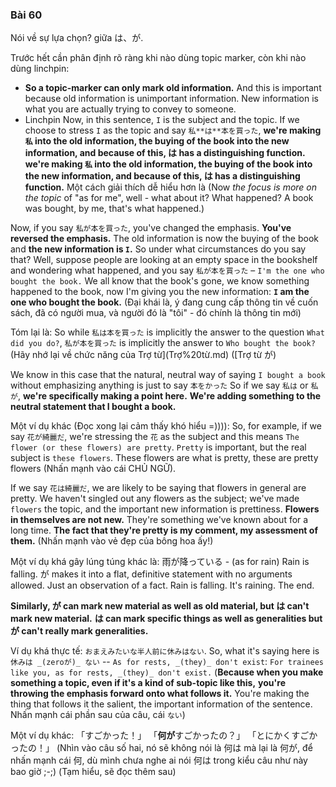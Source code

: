 ### Bài 60
Nói về sự lựa chọn? giữa は、が.

Trước hết cần phân định rõ ràng khi nào dùng topic marker, còn khi nào dùng linchpin:
- **So a topic-marker can only mark old information.** And this is important because old information is unimportant information. New information is what you are actually trying to convey to someone.
- Linchpin
Now, in this sentence, `I` is the subject and the topic. If we choose to stress `I` as the topic and say `私**は**本を買った`, **we're making `私` into the old information, the buying of the book into the new information, and because of this, は has a distinguishing function.** **we're making `私` into the old information, the buying of the book into the new information, and because of this, は has a distinguishing function.** Một cách giải thích dễ hiểu hơn là (Now *the focus is more on the topic* of "as for me", well - what about it? What happened? A book was bought, by me, that's what happened.)

Now, if you say `私が本を買った`, you've changed the emphasis. **You've reversed the emphasis.** The old information is now the buying of the book and **the new information is `I`.** So under what circumstances do you say that? Well, suppose people are looking at an empty space in the bookshelf and wondering what happened, and you say `私が本を買った` – `I'm the one who bought the book.` We all know that the book's gone, we know something happened to the book, now I'm giving you the new information: **`I` am the one who bought the book.** (Đại khái là, ý đang cung cấp thông tin về cuốn sách, đã có người mua, và người đó là "tôi" - đó chính là thông tin mới)

Tóm lại là: So while `私は本を買った` is implicitly the answer to the question `What did you do?`, `私が本を買った` is implicitly the answer to `Who bought the book?` (Hãy nhớ lại về chức năng của Trợ từ](Trợ%20từ.md) ([Trợ từ が)

We know in this case that the natural, neutral way of saying `I bought a book` without emphasizing anything is just to say `本をかった`
So if we say `私は` or `私が`, **we're specifically making a point here.** **We're adding something to the neutral statement that I bought a book.**

Một ví dụ khác (Đọc xong lại cảm thấy khó hiểu =)))):
So, for example, if we say `花が綺麗だ`, we're stressing the `花` as the subject and this means `The flower (or these flowers) are pretty`. `Pretty` is important, but the real subject is `these flowers`. These flowers are what is pretty, these are pretty flowers (Nhấn mạnh vào cái CHỦ NGỮ).

If we say `花は綺麗だ`, we are likely to be saying that flowers in general are pretty. We haven't singled out any flowers as the subject; we've made `flowers` the topic, and the important new information is prettiness. **Flowers in themselves are not new.** They're something we've known about for a long time. **The fact that they're pretty is my comment, my assessment of them.** (Nhấn mạnh vào vẻ đẹp của bông hoa ấy!)

Một ví dụ khá gây lúng túng khác là: 雨が降っている - (as for rain) Rain is falling. が makes it into a flat, definitive statement with no arguments allowed. Just an observation of a fact. Rain is falling. It's raining. The end.

**Similarly, が can mark new material as well as old material,  but は can't mark new material.** **は can mark specific things as well as generalities but が can't really mark generalities.**

Ví dụ khá thực tế: `おまえみたいな半人前に休みはない`. 
So, what it's saying here is `休みは _(zeroが)_ ない` -- `As for rests, _(they)_ don't exist`: `For trainees like you, as for rests, _(they)_ don't exist.` (**Because when you make something a topic, even if it's a kind of sub-topic like this,** **you're throwing the emphasis forward onto what follows it.** You're making the thing that follows it the salient, the important information of the sentence. Nhấn mạnh cái phần sau của câu, cái `ない`)

Một ví dụ khác:
「すごかった！」 「**何が**すごかったの？」 「とにかくすごかったの！」
(Nhìn vào câu số hai, nó sẽ không nói là 何は mà lại là 何が, để nhấn mạnh cái 何, dù mình chưa nghe ai nói 何は trong kiểu câu như này bao giờ ;-;)
(Tạm hiểu, sẽ đọc thêm sau)